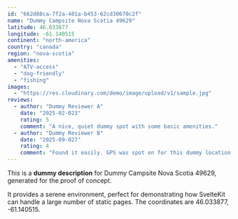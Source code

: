 ```yaml
---
id: "662d88ca-7f2a-401a-b453-62cd30670c2f"
name: "Dummy Campsite Nova Scotia 49629"
latitude: 46.033877
longitude: -61.140515
continent: "north-america"
country: "canada"
region: "nova-scotia"
amenities:
  - "ATV-access"
  - "dog-friendly"
  - "fishing"
images:
  - "https://res.cloudinary.com/demo/image/upload/v1/sample.jpg"
reviews:
  - author: "Dummy Reviewer A"
    date: "2025-02-023"
    rating: 5
    comment: "A nice, quiet dummy spot with some basic amenities."
  - author: "Dummy Reviewer B"
    date: "2025-09-027"
    rating: 4
    comment: "Found it easily. GPS was spot on for this dummy location."
---
```


This is a **dummy description** for Dummy Campsite Nova Scotia 49629, generated for the proof of concept.

It provides a serene environment, perfect for demonstrating how SvelteKit can handle a large number of static pages. The coordinates are 46.033877, -61.140515.
